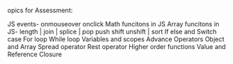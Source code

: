 opics for Assessment: 

JS events- onmouseover onclick
Math funcitons in JS
Array funcitons in JS- length | join | splice | pop push shift unshift | sort
If else and Switch case
For loop 
While loop
Variables and scopes 
Advance Operators
Object and Array
Spread operator
Rest operator
Higher order functions
Value and Reference
Closure